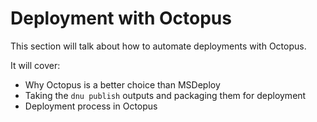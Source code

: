 # Deployment with Octopus

This section will talk about how to automate deployments with Octopus. 

It will cover:

 - Why Octopus is a better choice than MSDeploy
 - Taking the `dnu publish` outputs and packaging them for deployment
 - Deployment process in Octopus

